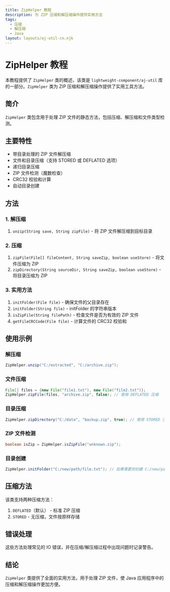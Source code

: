 ```yaml
---
title: ZipHelper 教程
description: 为 ZIP 压缩和解压缩操作提供实用方法
tags:
  - 压缩
  - 解压缩
  - Java
layout: layouts/aj-util-cn.njk
---
```


# ZipHelper 教程

本教程提供了 `ZipHelper` 类的概述，该类是 `lightweight-component/aj-util` 库的一部分。`ZipHelper` 类为 ZIP 压缩和解压缩操作提供了实用工具方法。

## 简介

`ZipHelper` 类包含用于处理 ZIP 文件的静态方法，包括压缩、解压缩和文件类型检测。

## 主要特性

- 带目录处理的 ZIP 文件解压缩
- 文件和目录压缩（支持 STORED 或 DEFLATED 选项）
- 递归目录压缩
- ZIP 文件检测（魔数检查）
- CRC32 校验和计算
- 自动目录创建

## 方法

### 1. 解压缩

1. `unzip(String save, String zipFile)` - 将 ZIP 文件解压缩到目标目录

### 2. 压缩

1. `zipFile(File[] fileContent, String saveZip, boolean useStore)` - 将文件压缩为 ZIP
2. `zipDirectory(String sourceDir, String saveZip, boolean useStore)` - 将目录压缩为 ZIP

### 3. 实用方法

1. `initFolder(File file)` - 确保文件的父目录存在
2. `initFolder(String file)` - initFolder 的字符串版本
3. `isZipFile(String filePath)` - 检查文件是否为有效的 ZIP 文件
4. `getFileCRCCode(File file)` - 计算文件的 CRC32 校验和

## 使用示例

### 解压缩
```java
ZipHelper.unzip("C:/extracted", "C:/archive.zip");
```

### 文件压缩
```java
File[] files = {new File("file1.txt"), new File("file2.txt")};
ZipHelper.zipFile(files, "archive.zip", false); // 使用 DEFLATED 压缩
```

### 目录压缩
```java
ZipHelper.zipDirectory("C:/data", "backup.zip", true); // 使用 STORED（无压缩）
```

### ZIP 文件检测
```java
boolean isZip = ZipHelper.isZipFile("unknown.zip");
```

### 目录创建
```java
ZipHelper.initFolder("C:/new/path/file.txt"); // 如果需要则创建 C:/new/path
```

## 压缩方法

该类支持两种压缩方法：
1. `DEFLATED`（默认） - 标准 ZIP 压缩
2. `STORED` - 无压缩，文件按原样存储

## 错误处理

这些方法处理常见的 IO 错误，并在压缩/解压缩过程中出现问题时记录警告。

## 结论

`ZipHelper` 类提供了全面的实用方法，用于处理 ZIP 文件，使 Java 应用程序中的压缩和解压缩操作更加方便。